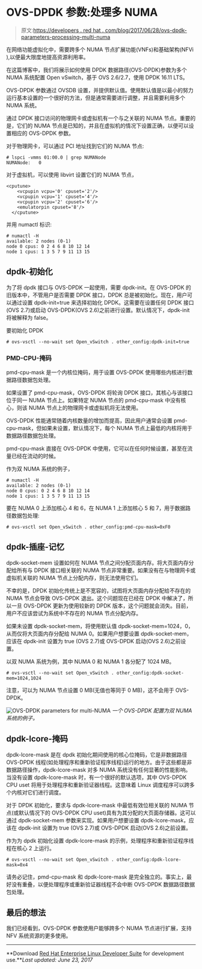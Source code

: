 # OVS-DPDK 参数:处理多 NUMA

> 原文:[https://developers . red hat . com/blog/2017/06/28/ovs-dpdk-parameters-processing-multi-numa](https://developers.redhat.com/blog/2017/06/28/ovs-dpdk-parameters-dealing-with-multi-numa)

在网络功能虚拟化中，需要跨多个 NUMA 节点扩展功能(VNFs)和基础架构(NFVi ),以便最大限度地提高资源利用率。

在这篇博客中，我们将展示如何使用 DPDK 数据路径(OVS-DPDK)参数为多个 NUMA 系统配置 Open vSwitch，基于 OVS 2.6/2.7，使用 DPDK 16.11 LTS。

OVS-DPDK 参数通过 OVSDB 设置，并提供默认值。使用默认值是以最小的努力运行基本设置的一个很好的方法，但是通常需要进行调整，并且需要利用多个 NUMA 系统。

通过 DPDK 接口访问的物理网卡或虚拟机有一个与之关联的 NUMA 节点。重要的是，它们的 NUMA 节点是已知的，并且在虚拟机的情况下设置正确，以便可以设置相应的 OVS-DPDK 参数。

对于物理网卡，可以通过 PCI 地址找到它们的 NUMA 节点:

```
# lspci -vmms 01:00.0 | grep NUMANode
NUMANode:	0
```

对于虚拟机，可以使用 libvirt 设置它们的 NUMA 节点，

```
<cputune>
    <vcpupin vcpu='0' cpuset='2'/>
    <vcpupin vcpu='1' cpuset='4'/>
    <vcpupin vcpu='2' cpuset='6'/>
    <emulatorpin cpuset='8'/>
  </cputune>
```

并用 numactl 标识:

```
# numactl -H
available: 2 nodes (0-1)
node 0 cpus: 0 2 4 6 8 10 12 14
node 1 cpus: 1 3 5 7 9 11 13 15
```

## dpdk-初始化

为了将 dpdk 接口与 OVS-DPDK 一起使用，需要 dpdk-init。在 OVS-DPDK 的旧版本中，不管用户是否需要 DPDK 接口，DPDK 总是被初始化。现在，用户可以通过设置 dpdk-init=true 来选择初始化 DPDK。这需要在设置任何 DPDK 接口(OVS 2.7)或启动 OVS-DPDK(OVS 2.6)之前进行设置。默认情况下，dpdk-init 将被解释为 false。

要初始化 DPDK

```
# ovs-vsctl --no-wait set Open_vSwitch . other_config:dpdk-init=true
```

### PMD-CPU-掩码

pmd-cpu-mask 是一个内核位掩码，用于设置 OVS-DPDK 使用哪些内核进行数据路径数据包处理。

如果设置了 pmd-cpu-mask，OVS-DPDK 将轮询 DPDK 接口，其核心与该接口位于同一 NUMA 节点上。如果特定 NUMA 节点的 pmd-cpu-mask 中没有核心，则该 NUMA 节点上的物理网卡或虚拟机将无法使用。

OVS-DPDK 性能通常随着内核数量的增加而提高，因此用户通常会设置 pmd-cpu-mask，但如果未设置，默认情况下，每个 NUMA 节点上最低的内核将用于数据路径数据包处理。

pmd-cpu-mask 直接在 OVS-DPDK 中使用，它可以在任何时候设置，甚至在流量已经在流动的时候。

作为双 NUMA 系统的例子，

```
# numactl -H
available: 2 nodes (0-1)
node 0 cpus: 0 2 4 6 8 10 12 14
node 1 cpus: 1 3 5 7 9 11 13 15
```

要在 NUMA 0 上添加核心 4 和 6，在 NUMA 1 上添加核心 5 和 7，用于数据路径数据包处理:

```
# ovs-vsctl set Open_vSwitch . other_config:pmd-cpu-mask=0xF0
```

## dpdk-插座-记忆

dpdk-socket-mem 设置如何在 NUMA 节点之间分配页面内存。将大页面内存分配给所有与 DPDK 接口相关联的 NUMA 节点非常重要。如果没有在与物理网卡或虚拟机关联的 NUMA 节点上分配内存，则无法使用它们。

不幸的是，DPDK 初始化传统上是不宽容的，试图将大页面内存分配给不存在的 NUMA 节点会导致 OVS-DPDK 退出。这个问题现在已经在 DPDK 中解决了，所以一旦 OVS-DPDK 更新为使用较新的 DPDK 版本，这个问题就会消失。目前，用户不应该尝试为系统中不存在的 NUMA 节点分配内存。

如果未设置 dpdk-socket-mem，将使用默认值 dpdk-socket-mem=1024，0，从而仅将大页面内存分配给 NUMA 0。如果用户想要设置 dpdk-socket-mem，应该在 dpdk-init 设置为 true (OVS 2.7)或 OVS-DPDK 启动(OVS 2.6)之前设置。

以双 NUMA 系统为例，其中 NUMA 0 和 NUMA 1 各分配了 1024 MB。

```
# ovs-vsctl --no-wait set Open_vSwitch . other_config:dpdk-socket-mem=1024,1024
```

注意，可以为 NUMA 节点设置 0 MB(无值也等同于 0 MB)，这不会用于 OVS-DPDK。

![OVS-DPDK parameters for multi-NUMA](../Images/247dd1dad6989fdac3db9e1e7595ce23.png)
*一个 OVS-DPDK 配置为双 NUMA 系统的例子。*

## dpdk-lcore-掩码

dpdk-lcore-mask 是在 dpdk 初始化期间使用的核心位掩码，它是非数据路径 OVS-DPDK 线程(如处理程序和重新验证程序线程)运行的地方。由于这些都是非数据路径操作，dpdk-lcore-mask 对多 NUMA 系统没有任何显著的性能影响。当没有设置 dpdk-lcore-mask 时，有一个很好的默认选项，其中 OVS-DPDK CPU uset 将用于处理程序和重新验证器线程。这意味着 Linux 调度程序可以跨多个内核对它们进行调度。

对于 DPDK 初始化，要求与 dpdk-lcore-mask 中最低有效位相关联的 NUMA 节点(或默认情况下的 OVS-DPDK CPU uset)具有为其分配的大页面存储器。这可以通过 dpdk-socket-mem 参数来实现。如果用户想要设置 dpdk-lcore-mask，应该在 dpdk-init 设置为 true (OVS 2.7)或 OVS-DPDK 启动(OVS 2.6)之前设置。

作为为 dpdk 初始化设置 dpdk-lcore-mask 的示例，处理程序和重新验证程序线程在核心 2 上运行。

```
# ovs-vsctl --no-wait set Open_vSwitch . other_config:dpdk-lcore-mask=0x4
```

请务必记住，pmd-cpu-mask 和 dpdk-lcore-mask 是完全独立的。事实上，最好没有重叠，以便处理程序或重新验证器线程不会中断 OVS-DPDK 数据路径数据包处理。

## 最后的想法

我们已经看到，OVS-DPDK 参数使用户能够跨多个 NUMA 节点进行扩展，支持 NFV 系统资源的更多使用。

* * *

**Download [Red Hat Enterprise Linux Developer Suite](https://developers.redhat.com/products/developertoolset/download/?intcmp=7016000000124eAAAQ) for development use.***Last updated: June 23, 2017*